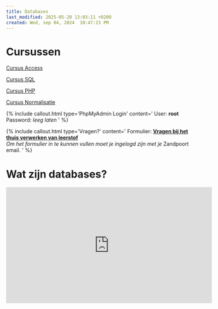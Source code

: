 ```yaml
---
title: Databases
last_modified: 2025-05-20 13:03:11 +0200
created: Wed, sep 04, 2024  10:47:23 PM
---
```


# Cursussen

[Cursus Access](https://bazandpoort.notion.site/Cursus-Access-76925f312780422a9f49b2072a7c40d6?pvs=4)

[Cursus SQL](https://bazandpoort.notion.site/Cursus-SQL-3048434a07034c5f809e7f78b5913375)

[Cursus PHP](https://bazandpoort.notion.site/Cursus-PHP-067b61152ad44fe698f70b41fd979d57?pvs=4)

[Cursus Normalisatie](https://bazandpoort.notion.site/Cursus-Normalisatie-5652b49414ca4d2798cdc3e91cb621ae?pvs=4)

{% include callout.html type='PhpMyAdmin Login' content='
User: **root**  
Password: *leeg laten*
' %}

{% include callout.html type='Vragen?' content='
Formulier: **[Vragen bij het thuis verwerken van leerstof](https://docs.google.com/forms/d/e/1FAIpQLScdlqY3KBHuf_P5h4lNCinZ-usfxPqMU-DlPHyOuJ6QlAodxA/viewform)**  
*Om het formulier in te kunnen vullen moet je ingelogd zijn met je* Zandpoort email.
' %}

# Wat zijn databases?
<iframe width="560" height="315" src="https://www.youtube.com/embed/Tk1t3WKK-ZY?si=O0TRh54k9UFDbal2" title="YouTube video player" frameborder="0" allow="accelerometer; autoplay; clipboard-write; encrypted-media; gyroscope; picture-in-picture; web-share" referrerpolicy="strict-origin-when-cross-origin" allowfullscreen></iframe>
